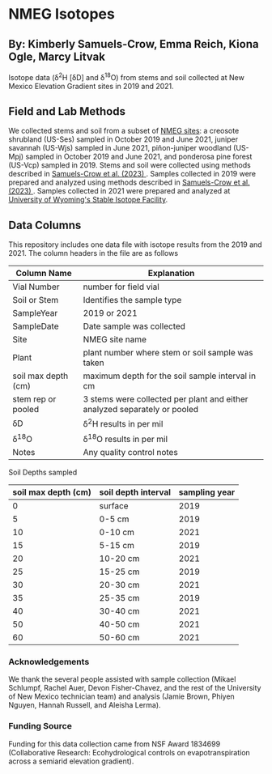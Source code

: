 # NMEG Isotopes
## By: Kimberly Samuels-Crow, Emma Reich, Kiona Ogle, Marcy Litvak

Isotope data (δ<sup>2</sup>H [δD] and δ<sup>18</sup>O) from stems and soil collected at New Mexico Elevation Gradient sites in 2019 and 2021.

## Field and Lab Methods

We collected stems and soil from a subset of [NMEG sites](https://www.litvaklab.org/new-mexico-elevation-gradient.html): a creosote shrubland (US-Ses) sampled in October 2019 and June 2021, juniper savannah (US-Wjs) sampled in June 2021, piñon-juniper woodland (US-Mpj) sampled in October 2019 and June 2021, and ponderosa pine forest (US-Vcp) sampled in 2019. Stems and soil were collected using methods described in [Samuels-Crow et al. (2023) ](https://www.frontiersin.org/articles/10.3389/ffgc.2023.1116786/full). Samples collected in 2019 were prepared and analyzed using methods described in [Samuels-Crow et al. (2023) ](https://www.frontiersin.org/articles/10.3389/ffgc.2023.1116786/full). Samples collected in 2021 were prepared and analyzed at [University of Wyoming's Stable Isotope Facility](https://www.uwyo.edu/sif/index.html).

## Data Columns

This repository includes one data file with isotope results from the 2019 and 2021. The column headers in the file are as follows

| Column Name | Explanation |
|-------------|-------------|
| Vial Number | number for field vial |
| Soil or Stem | Identifies the sample type |
| SampleYear | 2019 or 2021 |
| SampleDate | Date sample was collected |
| Site | NMEG site name |
| Plant | plant number where stem or soil sample was taken |
| soil max depth (cm) | maximum depth for the soil sample interval in cm |
| stem rep or pooled | 3 stems were collected per plant and either analyzed separately or pooled |
| δD | δ<sup>2</sup>H results in per mil |
| δ<sup>18</sup>O | δ<sup>18</sup>O results in per mil |
| Notes | Any quality control notes |


Soil Depths sampled

| soil max depth (cm) | soil depth interval | sampling year
|---------------------|--------------------------|----------|
| 0 | surface | 2019 |
| 5 | 0-5 cm | 2019 |
| 10 | 0-10 cm | 2021 |
| 15 | 5-15 cm | 2019 |
| 20 | 10-20 cm | 2021 |
| 25 | 15-25 cm | 2019 |
| 30 | 20-30 cm | 2021 |
| 35 | 25-35 cm | 2019 |
| 40 | 30-40 cm | 2021 |
| 50 | 40-50 cm | 2021 |
| 60 | 50-60 cm | 2021 |

### Acknowledgements

We thank the several people assisted with sample collection (Mikael Schlumpf, Rachel Auer, Devon Fisher-Chavez, and the rest of the University of New Mexico technician team) and analysis (Jamie Brown, Phiyen Nguyen, Hannah Russell, and Aleisha Lerma). 

### Funding Source

Funding for this data collection came from NSF Award 1834699 (Collaborative Research: Ecohydrological controls on evapotranspiration across a semiarid elevation gradient).
